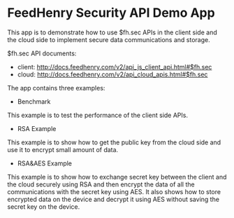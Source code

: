 # FeedHenry Security API Demo App

This app is to demonstrate how to use $fh.sec APIs in the client side and the cloud side to implement secure data communications and storage.

$fh.sec API documents:

* client: http://docs.feedhenry.com/v2/api_js_client_api.html#$fh.sec
* cloud: http://docs.feedhenry.com/v2/api_cloud_apis.html#$fh.sec

The app contains three examples: 

* Benchmark

This example is to test the performance of the client side APIs. 

* RSA Example

This example is to show how to get the public key from the cloud side and use it to encrypt small amount of data.

* RSA&AES Example

This example is to show how to exchange secret key between the client and the cloud securely using RSA and then encrypt the data of all the communications with the secret key using AES. It also shows how to store encrypted data on the device and decrypt it using AES without saving the secret key on the device.



